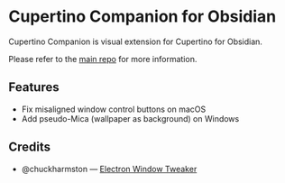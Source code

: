 # Cupertino Companion for Obsidian

Cupertino Companion is visual extension for Cupertino for Obsidian.

Please refer to the [main repo](https://github.com/aaaaalexis/obsidian-cupertino) for more information.

## Features

- Fix misaligned window control buttons on macOS
- Add pseudo-Mica (wallpaper as background) on Windows

## Credits

- @chuckharmston — [Electron Window Tweaker](https://github.com/chuckharmston/obsidian-electron-window-tweaker)
